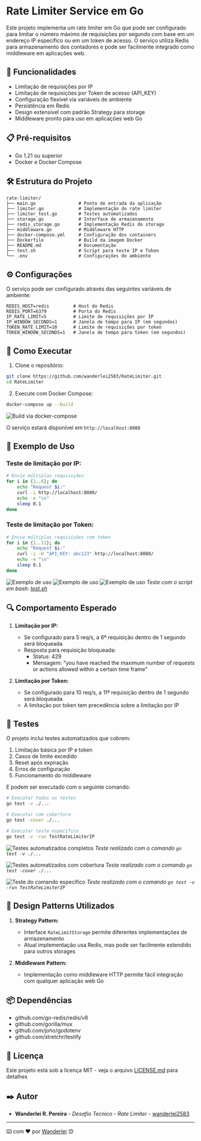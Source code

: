 # Rate Limiter Service em Go

Este projeto implementa um rate limiter em Go que pode ser configurado para limitar o número máximo de requisições por segundo com base em um endereço IP específico ou em um token de acesso. O serviço utiliza Redis para armazenamento dos contadores e pode ser facilmente integrado como middleware em aplicações web.

## 🚀 Funcionalidades

- Limitação de requisições por IP
- Limitação de requisições por Token de acesso (API_KEY)
- Configuração flexível via variáveis de ambiente
- Persistência em Redis
- Design extensível com padrão Strategy para storage
- Middleware pronto para uso em aplicações web Go

## 📋 Pré-requisitos

- Go 1.21 ou superior
- Docker e Docker Compose

## 🛠️ Estrutura do Projeto

```
rate-limiter/
├── main.go                # Ponto de entrada da aplicação
├── limiter.go             # Implementação do rate limiter
├── limiter_test.go        # Testes automatizados 
├── storage.go             # Interface de armazenamento
├── redis_storage.go       # Implementação Redis do storage
├── middleware.go          # Middleware HTTP
├── docker-compose.yml     # Configuração dos containers
├── Dockerfile             # Build da imagem Docker
├── README.md              # Documentação
├── test.sh                # Script para teste IP e Token
└── .env                   # Configurações do ambiente
```

## ⚙️ Configurações

O serviço pode ser configurado através das seguintes variáveis de ambiente:

```env
REDIS_HOST=redis         # Host do Redis
REDIS_PORT=6379          # Porta do Redis
IP_RATE_LIMIT=5          # Limite de requisições por IP
IP_WINDOW_SECONDS=1      # Janela de tempo para IP (em segundos)
TOKEN_RATE_LIMIT=10      # Limite de requisições por token
TOKEN_WINDOW_SECONDS=1   # Janela de tempo para token (em segundos)
```

## 🚀 Como Executar

1. Clone o repositório:
```bash
git clone https://github.com/wanderlei2583/RateLimiter.git
cd RateLimiter
```

2. Execute com Docker Compose:
```bash
docker-compose up --build
```
![Build via docker-compose](screenshots/screenshot_01.jpg)

O serviço estará disponível em `http://localhost:8080`

## 📝 Exemplo de Uso

### Teste de limitação por IP:
```bash
# Envie múltiplas requisições
for i in {1..6}; do
    echo "Request $i:"
    curl -i http://localhost:8080/
    echo -e "\n"
    sleep 0.1
done
```

### Teste de limitação por Token:
```bash
# Envie múltiplas requisições com token
for i in {1..11}; do
    echo "Request $i:"
    curl -i -H "API_KEY: abc123" http://localhost:8080/
    echo -e "\n"
    sleep 0.1
done
```
![Exemplo de uso](screenshots/screenshot_03.jpg)
![Exemplo de uso](screenshots/screenshot_04.jpg)
![Exemplo de uso](screenshots/screenshot_06.jpg)
*Teste com o script em bash: [test.sh](github.com/wanderlei2583/RateLimiter/test.sh)*

## 🔍 Comportamento Esperado

1. **Limitação por IP:**
   - Se configurado para 5 req/s, a 6ª requisição dentro de 1 segundo será bloqueada
   - Resposta para requisição bloqueada:
     - Status: 429
     - Mensagem: "you have reached the maximum number of requests or actions allowed within a certain time frame"

2. **Limitação por Token:**
   - Se configurado para 10 req/s, a 11ª requisição dentro de 1 segundo será bloqueada
   - A limitação por token tem precedência sobre a limitação por IP


## 🧪 Testes

O projeto inclui testes automatizados que cobrem:

1. Limitação básica por IP e token
2. Casos de limite excedido
3. Reset após expiração
4. Erros de configuração
5. Funcionamento do middleware

E podem ser executado com o seguinte comando:
```bash
# Executar todos os testes
go test -v ./...

# Executar com cobertura
go test -cover ./...

# Executar teste específico
go test -v -run TestRateLimiterIP
```

![Testes automatizados completos](screenshots/screenshot_02.jpg)
*Teste realizado com o comando `go test -v ./...`*

![Testes automatizados com cobertura](screenshots/screenshot_08.jpg)
*Teste realizado com o comando `go test -cover ./...`*

![Teste do comando especifico](screenshots/screenshot_07.jpg)
*Teste realizado com o comando `go test -v -run TestRateLimiterIP`*

## 🔧 Design Patterns Utilizados

1. **Strategy Pattern:**
   - Interface `RateLimitStorage` permite diferentes implementações de armazenamento
   - Atual implementação usa Redis, mas pode ser facilmente estendido para outros storages

2. **Middleware Pattern:**
   - Implementação como middleware HTTP permite fácil integração com qualquer aplicação web Go

## 📦 Dependências

- github.com/go-redis/redis/v8
- github.com/gorilla/mux
- github.com/joho/godotenv
- github.com/stretchr/testify

## 📄 Licença

Este projeto está sob a licença MIT - veja o arquivo [LICENSE.md](LICENSE.md) para detalhes

## ✒️ Autor

* **Wanderlei R. Pereira** - *Desafio Tecnico - Rate Limiter* - [wanderlei2583](https://github.com/wanderlei2583)

---
⌨️ com ❤️ por [Wanderlei](https://github.com/wanderlei2583) 😊
